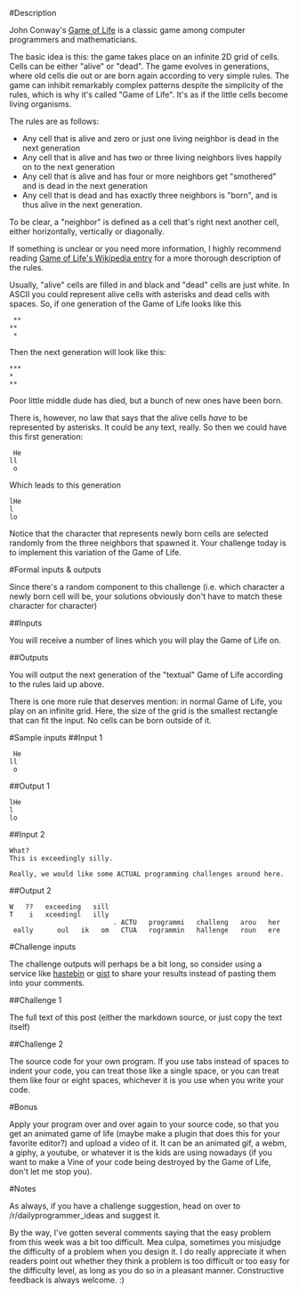 #Description

John Conway's [Game of Life](https://en.wikipedia.org/wiki/Conway%27s_Game_of_Life) is a classic game among computer programmers and mathematicians. 

The basic idea is this: the game takes place on an infinite 2D grid of cells. Cells can be either "alive" or "dead". The game evolves in generations, where old cells die out or are born again according to very simple rules. The game can inhibit remarkably complex patterns despite the simplicity of the rules, which is why it's called "Game of Life". It's as if the little cells become living organisms. 

The rules are as follows: 

 * Any cell that is alive and zero or just one living neighbor is dead in the next generation
 * Any cell that is alive and has two or three living neighbors lives happily on to the next generation
 * Any cell that is alive and has four or more neighbors get "smothered" and is dead in the next generation
 * Any cell that is dead and has exactly three neighbors is "born", and is thus alive in the next generation. 

To be clear, a "neighbor" is defined as a cell that's right next another cell, either horizontally, vertically or diagonally.

If something is unclear or you need more information, I highly recommend reading [Game of Life's Wikipedia entry](https://en.wikipedia.org/wiki/Conway%27s_Game_of_Life) for a more thorough description of the rules. 

Usually, "alive" cells are filled in and black and "dead" cells are just white. In ASCII you could represent alive cells with asterisks and dead cells with spaces. So, if one generation of the Game of Life looks like this

     **
    **
     *

Then the next generation will look like this: 

    ***
    * 
    ** 

Poor little middle dude has died, but a bunch of new ones have been born. 

There is, however, no law that says that the alive cells *have* to be represented by asterisks. It could be any text, really. So then we could have this first generation: 

     He
    ll
     o

Which leads to this generation

    lHe
    l 
    lo

Notice that the character that represents newly born cells are selected randomly from the three neighbors that spawned it.
Your challenge today is to implement this variation of the Game of Life. 

#Formal inputs & outputs

Since there's a random component to this challenge (i.e. which character a newly born cell will be, your solutions obviously don't have to match these character for character)

##Inputs

You will receive a number of lines which you will play the Game of Life on.

##Outputs

You will output the next generation of the "textual" Game of Life according to the rules laid up above.

There is one more rule that deserves mention: in normal Game of Life, you play on an infinite grid. Here, the size of the grid is the smallest rectangle that can fit the input. No cells can be born outside of it. 

#Sample inputs
##Input 1

     He
    ll
     o

##Output 1

    lHe
    l 
    lo

##Input 2

    What? 
    This is exceedingly silly. 
    
    Really, we would like some ACTUAL programming challenges around here. 

##Output 2

    W   ??   exceeding   sill
    T    i   xceedingl   illy
                              . ACTU   programmi   challeng   arou   her
     eally      oul   ik   om   CTUA   rogrammin   hallenge   roun   ere



#Challenge inputs

The challenge outputs will perhaps be a bit long, so consider using a service like [hastebin](http://hastebin.com) or  [gist](http://gist.github.com) to share your results instead of pasting them into your comments. 

##Challenge 1

The full text of this post (either the markdown source, or just copy the text itself)

##Challenge 2

The source code for your own program. If you use tabs instead of spaces to indent your code, you can treat those like a single space, or you can treat them like four or eight spaces, whichever it is you use when you write your code. 

#Bonus

Apply your program over and over again to your source code, so that you get an animated game of life (maybe make a plugin that does this for your favorite editor?) and upload a video of it. It can be an animated gif, a webm, a giphy, a youtube, or whatever it is the kids are using nowadays (if you want to make a Vine of your code being destroyed by the Game of Life, don't let me stop you). 


#Notes

As always, if you have a challenge suggestion, head on over to /r/dailyprogrammer_ideas and suggest it. 

By the way, I've gotten several comments saying that the easy problem from this week was a bit too difficult. Mea culpa, sometimes you misjudge the difficulty of a problem when you design it. I do really appreciate it when readers point out whether they think a problem is too difficult or too easy for the difficulty level, as long as you do so in a pleasant manner. Constructive feedback is always welcome. :)
